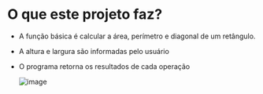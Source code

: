 # O que este projeto faz?
- A função básica é calcular a área, perímetro e diagonal de um retângulo.
- A altura e largura são informadas pelo usuário
- O programa retorna os resultados de cada operação


     ![image](https://user-images.githubusercontent.com/97055846/179087097-ce0a5157-736c-4f17-9e8f-d20312738f32.png)
